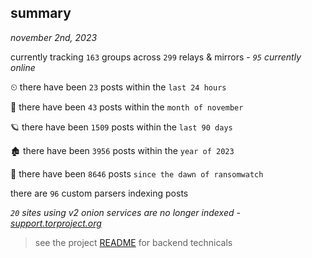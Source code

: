 
## summary
_november 2nd, 2023_

currently tracking `163` groups across `299` relays & mirrors - _`95` currently online_

⏲ there have been `23` posts within the `last 24 hours`

🦈 there have been `43` posts within the `month of november`

🪐 there have been `1509` posts within the `last 90 days`

🏚 there have been `3956` posts within the `year of 2023`

🦕 there have been `8646` posts `since the dawn of ransomwatch`

there are `96` custom parsers indexing posts

_`20` sites using v2 onion services are no longer indexed - [support.torproject.org](https://support.torproject.org/onionservices/v2-deprecation/)_

> see the project [README](https://github.com/joshhighet/ransomwatch#ransomwatch--) for backend technicals
